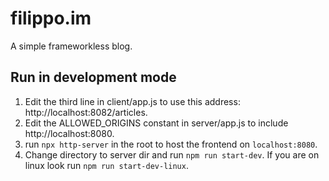 # filippo.im

A simple frameworkless blog.

## Run in development mode

1. Edit the third line in client/app.js to use this address: http://localhost:8082/articles.
2. Edit the ALLOWED_ORIGINS constant in server/app.js to include http://localhost:8080.
3. run `npx http-server` in the root to host the frontend on `localhost:8080`.
4. Change directory to server dir and run `npm run start-dev`. If you are on linux look run `npm run start-dev-linux`.
